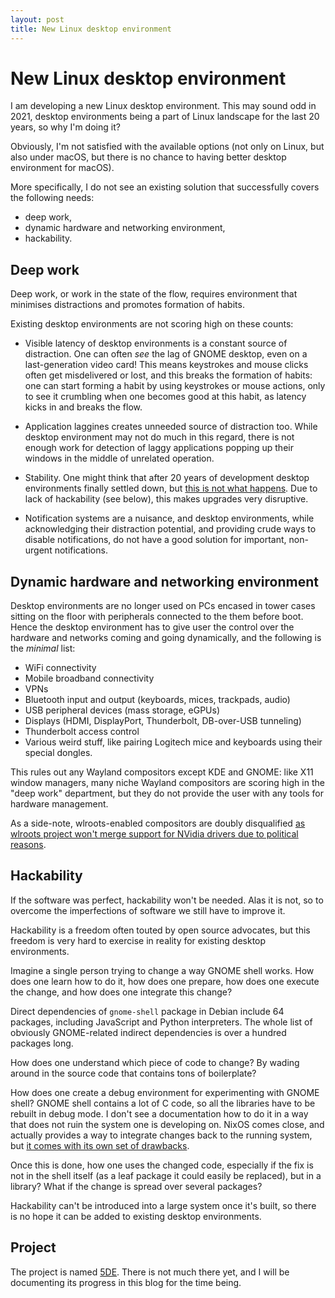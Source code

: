 ```yaml
---
layout: post
title: New Linux desktop environment
---
```

# New Linux desktop environment

I am developing a new Linux desktop environment. This may sound odd in
2021, desktop environments being a part of Linux landscape for the last
20 years, so why I'm doing it?

Obviously, I'm not satisfied with the available options (not only on Linux,
but also under macOS, but there is no chance to having better desktop environment
for macOS).

More specifically, I do not see an existing solution that successfully
covers the following needs:
- deep work,
- dynamic hardware and networking environment,
- hackability.

## Deep work

Deep work, or work in the state of the flow, requires environment that minimises
distractions and promotes formation of habits.

Existing desktop environments are not scoring high on these counts:

* Visible latency of desktop environments is a constant source of distraction.
  One can often _see_ the lag of GNOME desktop, even on a last-generation video
  card! This means keystrokes and mouse clicks often get misdelivered or lost,
  and this breaks the formation of habits: one can start forming a habit by
  using keystrokes or mouse actions, only to see it crumbling when one becomes
  good at this habit, as latency kicks in and breaks the flow.

* Application laggines creates unneeded source of distraction too. While desktop
  environment may not do much in this regard, there is not enough work for
  detection of laggy applications popping up their windows in the middle of
  unrelated operation.

* Stability. One might think that after 20 years of development desktop environments
  finally settled down, but [this is not what happens](https://gitlab.gnome.org/GNOME/gnome-shell/-/commit/7298ee23e91b756c7009b4d7687dfd8673856f8b).
  Due to lack of hackability (see below), this makes upgrades very disruptive.

* Notification systems are a nuisance, and desktop environments, while
  acknowledging their distraction potential, and providing crude ways to disable
  notifications, do not have a good solution for important, non-urgent
  notifications.

## Dynamic hardware and networking environment

Desktop environments are no longer used on PCs encased in tower cases sitting
on the floor with peripherals connected to the them before boot. Hence the
desktop environment has to give user the control over the hardware and networks
coming and going dynamically, and the following is the _minimal_ list:

- WiFi connectivity
- Mobile broadband connectivity
- VPNs
- Bluetooth input and output (keyboards, mices, trackpads, audio)
- USB peripheral devices (mass storage, eGPUs)
- Displays (HDMI, DisplayPort, Thunderbolt, DB-over-USB tunneling)
- Thunderbolt access control
- Various weird stuff, like pairing Logitech mice and keyboards using
  their special dongles.

This rules out any Wayland compositors except KDE and GNOME: like X11 window
managers, many niche Wayland compositors are scoring high in the "deep work"
department, but they do not provide the user with any tools for hardware
management.

As a side-note, wlroots-enabled compositors are doubly disqualified
[as wlroots project won't merge support for NVidia drivers due to political reasons](https://github.com/danvd/wlroots-eglstreams).

## Hackability

If the software was perfect, hackability won't be needed. Alas it is not, so
to overcome the imperfections of software we still have to improve it.

Hackability is a freedom often touted by open source advocates, but this
freedom is very hard to exercise in reality for existing desktop
environments.

Imagine a single person trying to change a way GNOME shell works. How does one
learn how to do it, how does one prepare, how does one execute the change, and
how does one integrate this change?

Direct dependencies of `gnome-shell` package in Debian include 64 packages,
including JavaScript and Python interpreters. The whole list of obviously
GNOME-related indirect dependencies is over a hundred packages long.

How does one understand which piece of code to change? By wading around in the
source code that contains tons of boilerplate?

How does one create a debug environment for experimenting with GNOME shell?
GNOME shell contains a lot of C code, so all the libraries have to be rebuilt in
debug mode. I don't see a documentation how to do it in a way that does not
ruin the system one is developing on. NixOS comes close, and actually provides
a way to integrate changes back to the running system, but
[it comes with its own set of drawbacks](/2021/10/18/linux-is-not-os).

Once this is done, how one uses the changed code, especially if the fix is not
in the shell itself (as a leaf package it could easily be replaced), but in a
library? What if the change is spread over several packages?

Hackability can't be introduced into a large system once it's built, so
there is no hope it can be added to existing desktop environments.

## Project

The project is named [5DE](https://github.com/5de). There is not much there yet,
and I will be documenting its progress in this blog for the time being.
